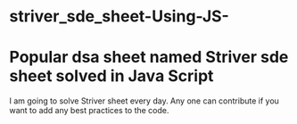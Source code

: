 # striver_sde_sheet-Using-JS-
# Popular dsa sheet named Striver sde sheet solved in Java Script

I am going to solve Striver sheet every day.
Any one can contribute if you want to add any best practices to the code.

